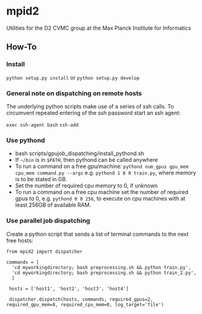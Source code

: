 # mpid2
Utilities for the D2 CVMC group at the Max Planck Institute for Informatics

## How-To

### Install

`python setup.py install` or `python setup.py develop`

### General note on dispatching on remote hosts

The underlying python scripts make use of a series of ssh calls. To circumvent repeated entering of the ssh password start an ssh agent:

`exec ssh-agent bash`
`ssh-add`

### Use pythond

- bash scripts/gpujob_dispatching/install_pythond.sh
- If `~/bin` is in `$PATH`, then pythond can be called anywhere
- To run a command on a free gpu/machine:
  `pythond num_gpus gpu_mem cpu_mem command.py --args`
  e.g. `pythond 1 8 0 train.py`, where memory is to be stated in GB.
- Set the number of required cpu memory to 0, if unknown
- To run a command on a free cpu machine set the number of required gpus to 0,
  e.g. `pythond 0 0 256`, to execute on cpu machines with at least 256GB of available RAM.

### Use parallel job dispatching

Create a python script that sends a list of terminal commands to the next free hosts:

```
from mpid2 import dispatcher

commands = [
  'cd myworkingdirectory; bash preprocessing.sh && python train.py',
  'cd myworkingdirectory; bash preprocessing.sh && python train_2.py',
  ]
  
 hosts = ['host1', 'host2', 'host3', 'host4']
 
 dispatcher.dispatch(hosts, commands, required_gpus=2, required_gpu_mem=8, required_cpu_mem=0, log_target='file')
```
